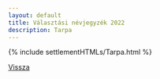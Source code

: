 ```yaml
---
layout: default
title: Választási névjegyzék 2022
description: Tarpa
---
```


{% include settlementHTMLs/Tarpa.html %}

[Vissza](../)